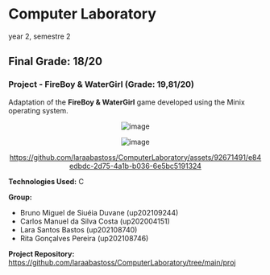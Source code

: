 # Computer Laboratory
year 2, semestre 2

## Final Grade: 18/20

### Project - FireBoy & WaterGirl (Grade: 19,81/20)

  Adaptation of the **FireBoy & WaterGirl** game developed using the Minix operating system.


<div align="center">
  
![image](https://github.com/laraabastoss/ComputerLaboratory/assets/92671491/f80729b8-259c-4d34-982e-d327d6e2b0d3)



![image](https://github.com/laraabastoss/ComputerLaboratory/assets/92671491/f7da1d8a-4006-43f8-8851-f8e4cff0bb4f)


https://github.com/laraabastoss/ComputerLaboratory/assets/92671491/e84edbdc-2d75-4a1b-b036-6e5bc5191324

</div>


**Technologies Used:** C

**Group:**
- Bruno Miguel de Siuéia Duvane (up202109244)
- Carlos Manuel da Silva Costa (up202004151)
- Lara Santos Bastos (up202108740)
- Rita Gonçalves Pereira (up202108746)

**Project Repository:** https://github.com/laraabastoss/ComputerLaboratory/tree/main/proj
